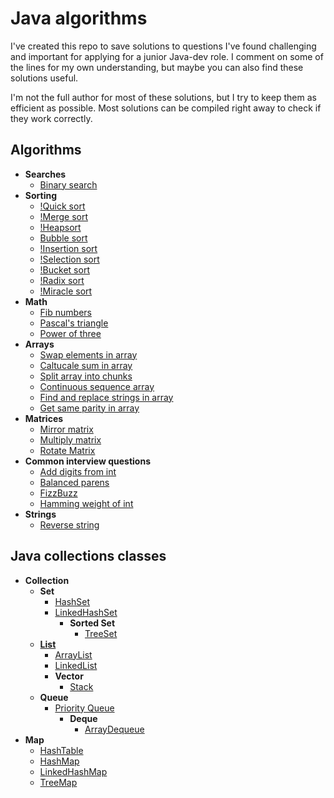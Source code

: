 # Java algorithms

I've created this repo to save solutions to questions I've found challenging and important for applying for a junior Java-dev role. I comment on some of the lines for my own understanding, but maybe you can also find these solutions useful. 

I'm not the full author for most of these solutions, but I try to keep them as efficient as possible. Most solutions can be compiled right away to check if they work correctly.

## Algorithms
* **Searches**
  * [Binary search](https://github.com/Linkshegelianer/practice-with-java/blob/main/Solutions-to-small-tasks/BinarySearch.java)
* **Sorting**
  * [!Quick sort]()  
  * [!Merge sort]() 
  * [!Heapsort]() 
  * [Bubble sort](https://github.com/Linkshegelianer/practice-with-java/blob/main/Solutions-to-small-tasks/BubbleSort.java)
  * [!Insertion sort]()   
  * [!Selection sort]()  
  * [!Bucket sort]() 
  * [!Radix sort]()
  * [!Miracle sort]()
* **Math**
  * [Fib numbers](https://github.com/Linkshegelianer/java-algorithms/blob/main/Solutions-to-small-tasks/FibNumbers.java)
  * [Pascal's triangle](https://github.com/Linkshegelianer/java-algorithms/blob/main/Solutions-to-small-tasks/PascalsTriangle.java)
  * [Power of three](https://github.com/Linkshegelianer/practice-with-java/blob/main/Solutions-to-small-tasks/PowerOfThree.java)
* **Arrays**
  * [Swap elements in array](https://github.com/Linkshegelianer/java-algorithms/blob/main/Solutions-to-small-tasks/SwapElementsInArray.java)
  * [Caltucale sum in array](https://github.com/Linkshegelianer/java-algorithms/blob/main/Solutions-to-small-tasks/CaltucaleSumInArray.java)
  * [Split array into chunks](https://github.com/Linkshegelianer/java-algorithms/blob/main/Solutions-to-small-tasks/SplitArrayIntoChunks.java)
  * [Continuous sequence array](https://github.com/Linkshegelianer/java-algorithms/blob/main/Solutions-to-small-tasks/ContinuousSequenceArray.java)
  * [Find and replace strings in array](https://github.com/Linkshegelianer/java-algorithms/blob/main/Solutions-to-small-tasks/FindAndReplaceStringsInArray.java)
  * [Get same parity in array](https://github.com/Linkshegelianer/java-algorithms/blob/main/Solutions-to-small-tasks/GetSameParityInArray.java)
* **Matrices**
  * [Mirror matrix](https://github.com/Linkshegelianer/java-algorithms/blob/main/Solutions-to-small-tasks/MirrorMatrix.java)
  * [Multiply matrix](https://github.com/Linkshegelianer/java-algorithms/blob/main/Solutions-to-small-tasks/MultiplyMatrix.java)
  * [Rotate Matrix](https://github.com/Linkshegelianer/java-algorithms/blob/main/Solutions-to-small-tasks/RotateMatrix.java)
* **Common interview questions**
  * [Add digits from int](https://github.com/Linkshegelianer/java-algorithms/blob/main/Solutions-to-small-tasks/AddDigitsFromInt.java)
  * [Balanced parens](https://github.com/Linkshegelianer/java-algorithms/blob/main/Solutions-to-small-tasks/BalancedParens.java)
  * [FizzBuzz](https://github.com/Linkshegelianer/practice-with-java/blob/main/Solutions-to-small-tasks/FizzBuzz.java)
  * [Hamming weight of int](https://github.com/Linkshegelianer/java-algorithms/blob/main/Solutions-to-small-tasks/HammingWeightOfInt.java)
* **Strings**
  * [Reverse string]()

## Java collections classes
* **Collection**
  * **Set**
    * [HashSet]()
    * [LinkedHashSet]()
      * **Sorted Set**
        * [TreeSet]()
  * **[List]()**
    * [ArrayList]()
    * [LinkedList]()
    * **Vector**
      * [Stack]()
  * **Queue**
    * [Priority Queue]()
      * **Deque**
        * [ArrayDequeue]()
* **Map**
  * [HashTable]()
  * [HashMap]()
  * [LinkedHashMap]()
  * [TreeMap]()
